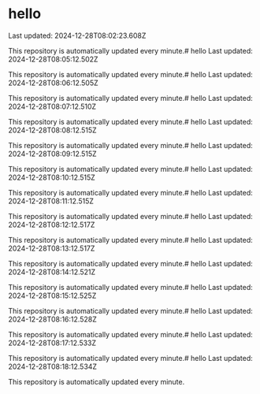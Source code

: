 # hello
Last updated: 2024-12-28T08:02:23.608Z

This repository is automatically updated every minute.# hello
Last updated: 2024-12-28T08:05:12.502Z

This repository is automatically updated every minute.# hello
Last updated: 2024-12-28T08:06:12.505Z

This repository is automatically updated every minute.# hello
Last updated: 2024-12-28T08:07:12.510Z

This repository is automatically updated every minute.# hello
Last updated: 2024-12-28T08:08:12.515Z

This repository is automatically updated every minute.# hello
Last updated: 2024-12-28T08:09:12.515Z

This repository is automatically updated every minute.# hello
Last updated: 2024-12-28T08:10:12.515Z

This repository is automatically updated every minute.# hello
Last updated: 2024-12-28T08:11:12.515Z

This repository is automatically updated every minute.# hello
Last updated: 2024-12-28T08:12:12.517Z

This repository is automatically updated every minute.# hello
Last updated: 2024-12-28T08:13:12.517Z

This repository is automatically updated every minute.# hello
Last updated: 2024-12-28T08:14:12.521Z

This repository is automatically updated every minute.# hello
Last updated: 2024-12-28T08:15:12.525Z

This repository is automatically updated every minute.# hello
Last updated: 2024-12-28T08:16:12.528Z

This repository is automatically updated every minute.# hello
Last updated: 2024-12-28T08:17:12.533Z

This repository is automatically updated every minute.# hello
Last updated: 2024-12-28T08:18:12.534Z

This repository is automatically updated every minute.
